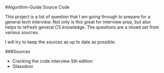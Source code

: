 #Algorithm-Guide Source Code

This project is a list of question that I am going through to prepare for a general tech interview. Not only is this great for interview prep, but also helps to refresh general CS knowledge. The questions are a mixed set from various sources. 

I will try to keep the sources as up to date as possible.

###Sources
* Cracking the code interview 5th edition
* Glassdoor